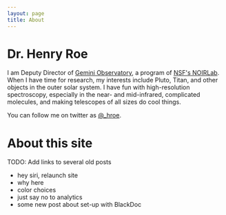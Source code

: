 ```yaml
---
layout: page
title: About
---
```


# Dr. Henry Roe

I am Deputy Director of [Gemini Observatory](https://gemini.edu), a program of [NSF's NOIRLab](https://noirlab.edu). When I have time for research, my interests include Pluto, Titan, and other objects in the outer solar system. I have fun with high-resolution spectroscopy, especially in the near- and mid-infrared, complicated molecules, and making telescopes of all sizes do cool things.

You can follow me on twitter as [@_hroe](http://twitter.com/_hroe).

# About this site

TODO: Add links to several old posts
* hey siri, relaunch site  
* why here
* color choices
* just say no to analytics
* some new post about set-up with BlackDoc
 